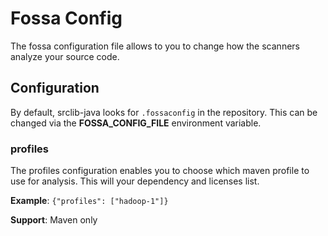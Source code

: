 # Fossa Config

The fossa configuration file allows to you to change how the scanners analyze your source code.

## Configuration

By default, srclib-java looks for `.fossaconfig` in the repository.
This can be changed via the **FOSSA_CONFIG_FILE** environment variable.

### profiles

The profiles configuration enables you to choose which maven profile to use for analysis.
This will your dependency and licenses list.

**Example**: `{"profiles": ["hadoop-1"]}`

**Support**: Maven only
